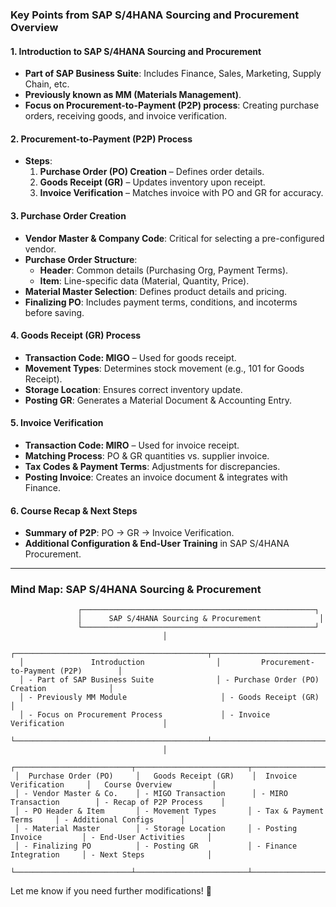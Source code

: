 ### Key Points from SAP S/4HANA Sourcing and Procurement Overview  

#### **1. Introduction to SAP S/4HANA Sourcing and Procurement**  
- **Part of SAP Business Suite**: Includes Finance, Sales, Marketing, Supply Chain, etc.  
- **Previously known as MM (Materials Management)**.  
- **Focus on Procurement-to-Payment (P2P) process**: Creating purchase orders, receiving goods, and invoice verification.  

#### **2. Procurement-to-Payment (P2P) Process**  
- **Steps**:  
  1. **Purchase Order (PO) Creation** – Defines order details.  
  2. **Goods Receipt (GR)** – Updates inventory upon receipt.  
  3. **Invoice Verification** – Matches invoice with PO and GR for accuracy.  

#### **3. Purchase Order Creation**  
- **Vendor Master & Company Code**: Critical for selecting a pre-configured vendor.  
- **Purchase Order Structure**:  
  - **Header**: Common details (Purchasing Org, Payment Terms).  
  - **Item**: Line-specific data (Material, Quantity, Price).  
- **Material Master Selection**: Defines product details and pricing.  
- **Finalizing PO**: Includes payment terms, conditions, and incoterms before saving.  

#### **4. Goods Receipt (GR) Process**  
- **Transaction Code: MIGO** – Used for goods receipt.  
- **Movement Types**: Determines stock movement (e.g., 101 for Goods Receipt).  
- **Storage Location**: Ensures correct inventory update.  
- **Posting GR**: Generates a Material Document & Accounting Entry.  

#### **5. Invoice Verification**  
- **Transaction Code: MIRO** – Used for invoice receipt.  
- **Matching Process**: PO & GR quantities vs. supplier invoice.  
- **Tax Codes & Payment Terms**: Adjustments for discrepancies.  
- **Posting Invoice**: Creates an invoice document & integrates with Finance.  

#### **6. Course Recap & Next Steps**  
- **Summary of P2P**: PO → GR → Invoice Verification.  
- **Additional Configuration & End-User Training** in SAP S/4HANA Procurement.  

---

### **Mind Map: SAP S/4HANA Sourcing & Procurement**  

```plaintext
               ┌────────────────────────────────────────────────────┐
               │      SAP S/4HANA Sourcing & Procurement             │
               └────────────────────────────────────────────────────┘
                                  │
  ┌───────────────────────────────────────────┬──────────────────────────────────────────────┐
  │               Introduction                │         Procurement-to-Payment (P2P)        │
  │ - Part of SAP Business Suite              │ - Purchase Order (PO) Creation              │
  │ - Previously MM Module                     │ - Goods Receipt (GR)                        │
  │ - Focus on Procurement Process             │ - Invoice Verification                      │
  └───────────────────────────────────────────┴──────────────────────────────────────────────┘
                                  │
 ┌──────────────────────────┬─────────────────────────┬───────────────────────────┬──────────────────────────┐
 │  Purchase Order (PO)     │   Goods Receipt (GR)    │  Invoice Verification     │   Course Overview         │
 │ - Vendor Master & Co.    │ - MIGO Transaction      │ - MIRO Transaction        │ - Recap of P2P Process    │
 │ - PO Header & Item       │ - Movement Types       │ - Tax & Payment Terms     │ - Additional Configs      │
 │ - Material Master        │ - Storage Location     │ - Posting Invoice         │ - End-User Activities     │
 │ - Finalizing PO          │ - Posting GR           │ - Finance Integration     │ - Next Steps              │
 └──────────────────────────┴─────────────────────────┴───────────────────────────┴──────────────────────────┘
```

Let me know if you need further modifications! 🚀